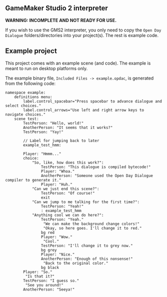 ## GameMaker Studio 2 interpreter

**WARNING: INCOMPLETE AND NOT READY FOR USE.**

If you wish to use the GMS2 interpreter, you only need to copy the `Open Day Dialogue` folders/directories into your project(s).
The rest is example code.

## Example project

This project comes with an example scene (and code). The example is meant to run on desktop platforms only.

The example binary file, `Included Files -> example.opdac`, is generated from the following code:
```
namespace example:
    definitions menu:
        label.control_spacebar="Press spacebar to advance dialogue and select choices."
        label.control_arrows="Use left and right arrow keys to navigate choices."
    scene test:
        TestPerson: "Hello, world!"
        AnotherPerson: "It seems that it works?"
        TestPerson: "Yay!"
        
        // Label for jumping back to later
        example_test_hmm:
        
        Player: "Hmmm..."
        choice:
            "So, like, how does this work?":
                TestPerson: "This dialogue is compiled bytecode!"
                Player: "Whoa."
                AnotherPerson: "Someone used the Open Day Dialogue compiler to generate it."
                Player: "Huh."
            "Can we just end this scene?":
                TestPerson: "Of course!"
                exit
            "Can we jump to me talking for the first time?":
                TestPerson: "Yeah!"
                : example_test_hmm
            "Anything cool we can do here?":
                TestPerson: "Yeah."
                 "We can make the background change colors!"
                 "Okay, so here goes. I'll change it to red."
                bg red
                Player: "Wow."
                 "Cool."
                TestPerson: "I'll change it to grey now."
                bg grey
                Player: "Nice."
                AnotherPerson: "Enough of this nonsense!"
                 "Back to the original color."
                bg black
        Player: "So."
         "Is that it?"
        TestPerson: "I guess so."
         "See you around!"
        AnotherPerson: "Seeya!"
```
